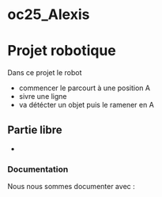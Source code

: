 # oc25_Alexis
# Projet robotique

Dans ce projet le robot

- commencer le parcourt à une position A
- sivre une ligne
- va détécter un objet puis le ramener en A

## Partie libre   
-





### Documentation 
Nous nous sommes documenter avec :


